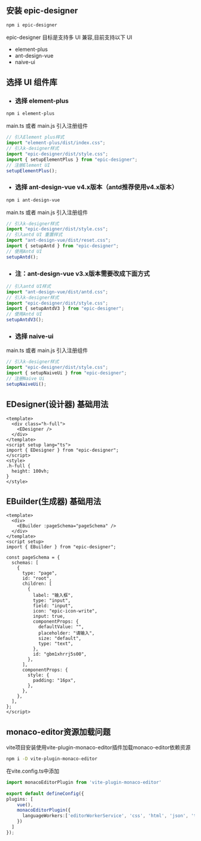 

## 安装 epic-designer

```bash
npm i epic-designer
```

epic-designer 目标是支持多 UI 兼容,目前支持以下 UI

- element-plus
- ant-design-vue
- naive-ui


## 选择 UI 组件库

- ### 选择 element-plus

```bash
npm i element-plus
```

main.ts 或者 main.js 引入注册组件

```javascript
// 引入Element plus样式
import "element-plus/dist/index.css";
// 引入k-designer样式
import "epic-designer/dist/style.css";
import { setupElementPlus } from "epic-designer";
// 注册Element UI
setupElementPlus();
```

- ### 选择 ant-design-vue v4.x版本（antd推荐使用v4.x版本）

```bash
npm i ant-design-vue
```

main.ts 或者 main.js 引入注册组件

```javascript
// 引入k-designer样式
import "epic-designer/dist/style.css";
// 引入antd UI 重置样式
import "ant-design-vue/dist/reset.css";
import { setupAntd } from "epic-designer";
// 使用Antd UI
setupAntd();
```
- ### 注：ant-design-vue v3.x版本需要改成下面方式
```javascript
// 引入antd UI样式
import "ant-design-vue/dist/antd.css";
// 引入k-designer样式
import "epic-designer/dist/style.css";
import { setupAntdV3 } from "epic-designer";
// 使用Antd UI
setupAntdV3();
```

- ### 选择 naive-ui


main.ts 或者 main.js 引入注册组件

```javascript
// 引入k-designer样式
import "epic-designer/dist/style.css";
import { setupNaiveUi } from "epic-designer";
// 注册Naive Ui
setupNaiveUi();
```

## EDesigner(设计器) 基础用法

```vue
<template>
  <div class="h-full">
    <EDesigner />
  </div>
</template>
<script setup lang="ts">
import { EDesigner } from "epic-designer";
</script>
<style>
.h-full {
  height: 100vh;
}
</style>
```
## EBuilder(生成器) 基础用法

```vue
<template>
  <div>
    <EBuilder :pageSchema="pageSchema" />
  </div>
</template>
<script setup>
import { EBuilder } from "epic-designer";

const pageSchema = {
  schemas: [
    {
      type: "page",
      id: "root",
      children: [
        {
          label: "输入框",
          type: "input",
          field: "input",
          icon: "epic-icon-write",
          input: true,
          componentProps: {
            defaultValue: "",
            placeholder: "请输入",
            size: "default",
            type: "text",
          },
          id: "gbm1xhrrj5s00",
        },
      ],
      componentProps: {
        style: {
          padding: "16px",
        },
      },
    },
  ],
};
</script>
```

## monaco-editor资源加载问题

vite项目安装使用vite-plugin-monaco-editor插件加载monaco-editor依赖资源

```bash
npm i -D vite-plugin-monaco-editor
```
在vite.config.ts中添加

```typescript
import monacoEditorPlugin from 'vite-plugin-monaco-editor'
 
export default defineConfig({
plugins: [
    vue(), 
    monacoEditorPlugin({
      languageWorkers:['editorWorkerService', 'css', 'html', 'json', 'typescript']
    })
  ]
});
```
